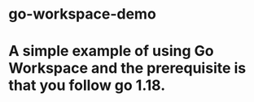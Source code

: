# go-workspace-demo

# A simple example of using Go Workspace and the prerequisite is that you follow go 1.18.